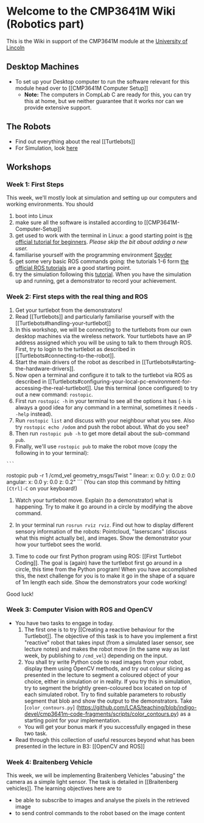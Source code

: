 # Welcome to the CMP3641M Wiki (Robotics part)

This is the Wiki in support of the CMP3641M module at the [University of Lincoln](http://www.lincoln.ac.uk)

## Desktop Machines

* To set up your Desktop computer to run the software relevant for this module head over to [[CMP3641M Computer Setup]]
  * __Note:__ The computers in CompLab C are ready for this, you can try this at home, but we neither guarantee that it works nor can we provide extensive support. 

## The Robots

* Find out everything about the real [[Turtlebots]]
* For Simulation, look [here](https://github.com/LCAS/teaching/blob/indigo-devel/uol_turtlebot_simulator/tutorial.md)

## Workshops

### Week 1: First Steps

This week, we'll mostly look at simulation and setting up our computers and working environments. You should

1. boot into Linux
1. make sure all the software is installed according to [[CMP3641M-Computer-Setup]]
1. get used to work with the terminal in Linux: a good starting point is [the official tutorial for beginners](https://help.ubuntu.com/community/UsingTheTerminal). _Please skip the bit about adding a new user._
1. familiarise yourself with the programming environment [Spyder](https://pythonhosted.org/spyder/)
1. get some very basic ROS commands going: the tutorials 1-6 form [the official ROS tutorials](http://wiki.ros.org/ROS/Tutorials) are a good starting point.
1. try the simulation following this [tutorial](https://github.com/LCAS/teaching/blob/indigo-devel/uol_turtlebot_simulator/tutorial.md). When you have the simulation up and running, get a demonstrator to record your achievement.

### Week 2: First steps with the real thing and ROS

1. Get your turtlebot from the demonstrators!
1. Read [[Turtlebots]] and particularly familiarise yourself with the [[Turtlebots#handling-your-turtlebot]]
1. In this workshop, we will be connecting to the turtlebots from our own desktop machines via the wireless network. Your turtlebots have an IP address assigned which you will be using to talk to them through ROS. First, try to login to the turtlebot as described in [[Turtlebots#connecting-to-the-robot]]. 
1. Start the main drivers of the robot as described in [[Turtlebots#starting-the-hardware-drivers]].
1. Now open a terminal and configure it to talk to the turtlebot via ROS as described in [[Turtlebots#configuring-your-local-pc-environment-for-accessing-the-real-turtlebot]]. Use this terminal (once configured) to try out a new command: `rostopic`. 
  1. First run `rostopic -h` in your terminal to see all the options it has (`-h` is always a good idea for any command in a terminal, sometimes it needs `--help` instead). 
  1. Run `rostopic list` and discuss with your neighbour what you see. Also try `rostopic echo /odom` and push the robot about. What do you see?
  1. Then run `rostopic pub -h` to get more detail about the sub-command `pub`. 
  1. Finally, we'll use `rostopic pub` to make the robot move (copy the following in to your terminal): 

    ```
rostopic pub -r 1 /cmd_vel geometry_msgs/Twist "
linear:
  x: 0.0
  y: 0.0
  z: 0.0
angular:
  x: 0.0
  y: 0.0
  z: 0.2"
    ```
    (You can stop this command by hitting `[Ctrl]-C` on your keyboard!)

  1. Watch your turtlebot move. Explain (to a demonstrator) what is happening. Try to make it go around in a circle by modifying the above command.

1. In your terminal run `rosrun rviz rviz`. Find out how to display different sensory information of the robots: Pointcloud, "laserscans" (discuss what this might actually be), and images. Show the demonstrator your how your turtlebot sees the world.

1. Time to code our first Python program using ROS: [[First Turtlebot Coding]]. The goal is (again) have the turtlebot first go around in a circle, this time from the Python program! When you have accomplished this, the next challenge for you is to make it go in the shape of a square of 1m length each side. Show the demonstrators your code working!

Good luck!

### Week 3: Computer Vision with ROS and OpenCV

* You have two tasks to engage in today. 
  1. The first one is to try [[Creating a reactive behaviour for the Turtlebot]]. The objective of this task is to have you implement a first "reactive" robot that takes input (from a simulated laser sensor, see lecture notes) and makes the robot move (in the same way as last week, by publishing to `/cmd_vel`) depending on the input.
  1. You shall try write Python code to read images from your robot, display them using OpenCV methods, and try out colour slicing as presented in the lecture to segment a coloured object of your choice, either in simulation or in reality. If you  try this in simulation, try to segment the brightly green-coloured box located on top of each simulated robot. Try to find suitable parameters to robustly segment that blob and show the output to the demonstrators. Take [`color_contours.py`] (https://github.com/LCAS/teaching/blob/indigo-devel/cmp3641m-code-fragments/scripts/color_contours.py) as a starting point for your implementation.
  * You will get your bonus mark if you successfully engaged in these two task.
* Read through this collection of useful resources beyond what has been presented in the lecture in B3: [[OpenCV and ROS]]

### Week 4: Braitenberg Vehicle
This week, we will be implementing Braitenberg Vehicles "abusing" the camera as a simple light sensor. The task is detailed in [[Braitenberg vehicles]]. The learning objectives here are to
* be able to subscribe to images and analyse the pixels in the retrieved image
* to send control commands to the robot based on the image content

